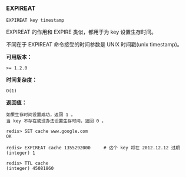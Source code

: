 ### EXPIREAT
```
EXPIREAT key timestamp
```
EXPIREAT 的作用和 EXPIRE 类似，都用于为 key 设置生存时间。

不同在于 EXPIREAT 命令接受的时间参数是 UNIX 时间戳(unix timestamp)。

**可用版本：**

    >= 1.2.0
    
**时间复杂度：**

    O(1)
    
**返回值：**

    如果生存时间设置成功，返回 1 。
    当 key 不存在或没办法设置生存时间，返回 0 。

```
redis> SET cache www.google.com
OK

redis> EXPIREAT cache 1355292000     # 这个 key 将在 2012.12.12 过期
(integer) 1

redis> TTL cache
(integer) 45081860
```